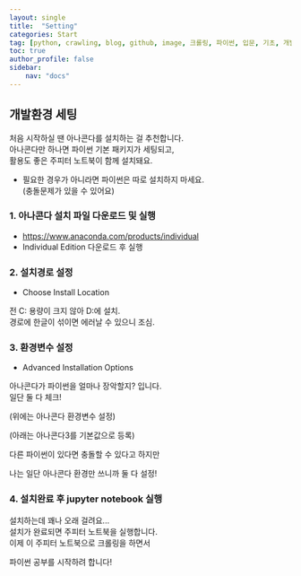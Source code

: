 ```yaml
---
layout: single
title:  "Setting"
categories: Start
tag: [python, crawling, blog, github, image, 크롤링, 파이썬, 입문, 기초, 개발환경, 세팅]
toc: true
author_profile: false
sidebar:
    nav: "docs"
---
```


## 개발환경 세팅

처음 시작하실 땐 아나콘다를 설치하는 걸 추천합니다.   
아나콘다만 하나면 파이썬 기본 패키지가 세팅되고,  
활용도 좋은 주피터 노트북이 함께 설치돼요.  

- 필요한 경우가 아니라면 파이썬은 따로 설치하지 마세요.   
  (충돌문제가 있을 수 있어요)
  
  

### 1. 아나콘다 설치 파일 다운로드 및 실행

- https://www.anaconda.com/products/individual 
- Individual Edition 다운로드 후 실행



### 2. 설치경로 설정 

- Choose Install Location

전 C: 용량이 크지 않아 D:에 설치.     
경로에 한글이 섞이면 에러날 수 있으니 조심.



### 3. 환경변수 설정

- Advanced Installation Options

아나콘다가 파이썬을 얼마나 장악할지? 입니다.    
일단 둘 다 체크! 

(위에는 아나콘다 환경변수 설정)

 (아래는 아나콘다3를 기본값으로 등록)


다른 파이썬이 있다면 충돌할 수 있다고 하지만    

나는 일단 아나콘다 환경만 쓰니까 둘 다 설정!



### 4. 설치완료 후 jupyter notebook 실행

설치하는데 꽤나 오래 걸려요...   
설치가 완료되면 주피터 노트북을 실행합니다.  
이제 이 주피터 노트북으로 크롤링을 하면서    

파이썬 공부를 시작하려 합니다! 

